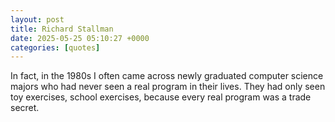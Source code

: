 ```yaml
---
layout: post
title: Richard Stallman
date: 2025-05-25 05:10:27 +0000
categories: [quotes]
---
```


In fact, in the 1980s I often came across newly graduated computer science majors who had never seen a real program in their lives. They had only seen toy exercises, school exercises, because every real program was a trade secret.  

